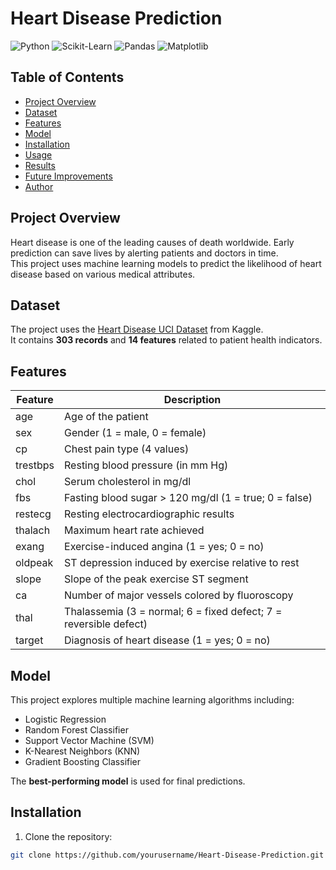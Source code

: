 # Heart Disease Prediction

![Python](https://img.shields.io/badge/Python-3.11-blue?logo=python) ![Scikit-Learn](https://img.shields.io/badge/Scikit--Learn-0.24-orange?logo=scikitlearn) ![Pandas](https://img.shields.io/badge/Pandas-1.5-green?logo=pandas) ![Matplotlib](https://img.shields.io/badge/Matplotlib-3.7-red?logo=matplotlib)

## Table of Contents
- [Project Overview](#project-overview)
- [Dataset](#dataset)
- [Features](#features)
- [Model](#model)
- [Installation](#installation)
- [Usage](#usage)
- [Results](#results)
- [Future Improvements](#future-improvements)
- [Author](#author)

## Project Overview
Heart disease is one of the leading causes of death worldwide. Early prediction can save lives by alerting patients and doctors in time.  
This project uses machine learning models to predict the likelihood of heart disease based on various medical attributes.

## Dataset
The project uses the [Heart Disease UCI Dataset](https://www.kaggle.com/datasets/johnsmith88/heart-disease-uci) from Kaggle.  
It contains **303 records** and **14 features** related to patient health indicators.

## Features
| Feature | Description |
|---------|-------------|
| age | Age of the patient |
| sex | Gender (1 = male, 0 = female) |
| cp | Chest pain type (4 values) |
| trestbps | Resting blood pressure (in mm Hg) |
| chol | Serum cholesterol in mg/dl |
| fbs | Fasting blood sugar > 120 mg/dl (1 = true; 0 = false) |
| restecg | Resting electrocardiographic results |
| thalach | Maximum heart rate achieved |
| exang | Exercise-induced angina (1 = yes; 0 = no) |
| oldpeak | ST depression induced by exercise relative to rest |
| slope | Slope of the peak exercise ST segment |
| ca | Number of major vessels colored by fluoroscopy |
| thal | Thalassemia (3 = normal; 6 = fixed defect; 7 = reversible defect) |
| target | Diagnosis of heart disease (1 = yes; 0 = no) |

## Model
This project explores multiple machine learning algorithms including:
- Logistic Regression
- Random Forest Classifier
- Support Vector Machine (SVM)
- K-Nearest Neighbors (KNN)
- Gradient Boosting Classifier

The **best-performing model** is used for final predictions.  

## Installation
1. Clone the repository:
```bash
git clone https://github.com/yourusername/Heart-Disease-Prediction.git
